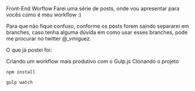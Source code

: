 Front-End Worflow
Farei uma série de posts, onde vou apresentar para vocês como é meu workflow :)

Para que não fique confuso, conforme os posts forem saindo separarei em branches, caso tenha alguma dúvida em como usar esses branches, pode me procurar no twitter @_vmiguez.

O que já postei foi:

Criando um workflow mais produtivo com o Gulp.js
Clonando o projeto

    npm install

    gulp watch